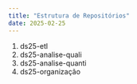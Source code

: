 ```yaml
---
title: "Estrutura de Repositórios"
date: 2025-02-25
---
```


1. ds25-etl
2. ds25-analise-quali
3. ds25-analise-quanti
4. ds25-organização
